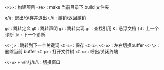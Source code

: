 `<F5>` : 构建项目
`<F6>` : make 当前目录下 build 文件夹

`q`/`Q` : 退出/保存并退出
`u`/`U` : 撤销/返回撤销

`gd` : 跳转定义
`gD` : 跳转声明
`gi` : 跳转实现
`gr` : 查找引用
`K` : 悬浮文档
`[d` : 上一个诊断
`]d` : 下一个诊断

`<C-j>` : 跳转到下一个关键词 
`<C-s>` : 保存
`<C-i>`, `<C-o>` : 左右切换buffer
`<C-\>` : 删除当前 buffer
`<C-p>` : 打开文件树
`<C-u>` : 呼出/关闭终端

`<C-w>` + `w`/`h`/`j`/`k`/`l` : 切换窗口
